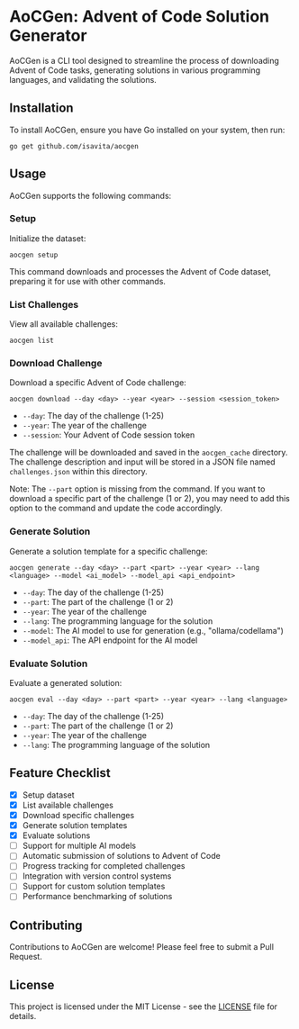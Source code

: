 # AoCGen: Advent of Code Solution Generator

AoCGen is a CLI tool designed to streamline the process of downloading Advent of Code tasks, generating solutions in various programming languages, and validating the solutions.

## Installation

To install AoCGen, ensure you have Go installed on your system, then run:

```
go get github.com/isavita/aocgen
```

## Usage

AoCGen supports the following commands:

### Setup

Initialize the dataset:

```
aocgen setup
```

This command downloads and processes the Advent of Code dataset, preparing it for use with other commands.

### List Challenges

View all available challenges:

```
aocgen list
```

### Download Challenge

Download a specific Advent of Code challenge:

```
aocgen download --day <day> --year <year> --session <session_token>
```

- `--day`: The day of the challenge (1-25)
- `--year`: The year of the challenge
- `--session`: Your Advent of Code session token

The challenge will be downloaded and saved in the `aocgen_cache` directory. The challenge description and input will be stored in a JSON file named `challenges.json` within this directory.

Note: The `--part` option is missing from the command. If you want to download a specific part of the challenge (1 or 2), you may need to add this option to the command and update the code accordingly.

### Generate Solution

Generate a solution template for a specific challenge:

```
aocgen generate --day <day> --part <part> --year <year> --lang <language> --model <ai_model> --model_api <api_endpoint>
```

- `--day`: The day of the challenge (1-25)
- `--part`: The part of the challenge (1 or 2)
- `--year`: The year of the challenge
- `--lang`: The programming language for the solution
- `--model`: The AI model to use for generation (e.g., "ollama/codellama")
- `--model_api`: The API endpoint for the AI model

### Evaluate Solution

Evaluate a generated solution:

```
aocgen eval --day <day> --part <part> --year <year> --lang <language>
```

- `--day`: The day of the challenge (1-25)
- `--part`: The part of the challenge (1 or 2)
- `--year`: The year of the challenge
- `--lang`: The programming language of the solution

## Feature Checklist

- [x] Setup dataset
- [x] List available challenges
- [x] Download specific challenges
- [x] Generate solution templates
- [x] Evaluate solutions
- [ ] Support for multiple AI models
- [ ] Automatic submission of solutions to Advent of Code
- [ ] Progress tracking for completed challenges
- [ ] Integration with version control systems
- [ ] Support for custom solution templates
- [ ] Performance benchmarking of solutions

## Contributing

Contributions to AoCGen are welcome! Please feel free to submit a Pull Request.

## License

This project is licensed under the MIT License - see the [LICENSE](LICENSE) file for details.
